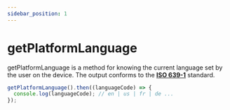 ```yaml
---
sidebar_position: 1
---
```


# getPlatformLanguage

getPlatformLanguage is a method for knowing the current language set by the user on the device.
The output conforms to the [**ISO 639-1**](https://en.wikipedia.org/wiki/List_of_ISO_639-1_codes) standard.

```ts
getPlatformLanguage().then((languageCode) => {
  console.log(languageCode); // en | us | fr | de ...
});
```
